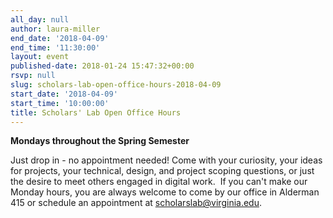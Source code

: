 ```yaml
---
all_day: null
author: laura-miller
end_date: '2018-04-09'
end_time: '11:30:00'
layout: event
published-date: 2018-01-24 15:47:32+00:00
rsvp: null
slug: scholars-lab-open-office-hours-2018-04-09
start_date: '2018-04-09'
start_time: '10:00:00'
title: Scholars' Lab Open Office Hours
---
```


**Mondays throughout the Spring Semester**

Just drop in - no appointment needed! Come with your curiosity, your ideas for projects, your technical, design, and project scoping questions, or just the desire to meet others engaged in digital work.  If you can't make our Monday hours, you are always welcome to come by our office in Alderman 415 or schedule an appointment at [scholarslab@virginia.edu](mailto:scholarslab@virginia.edu).
